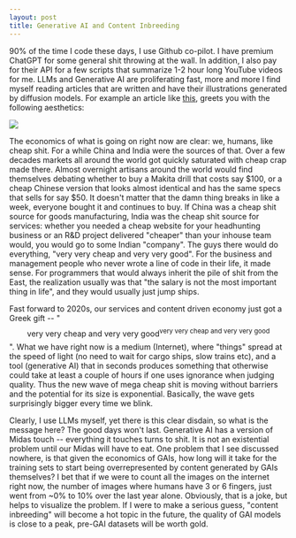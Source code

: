 ```yaml
---
layout: post
title: Generative AI and Content Inbreeding
---
```


90% of the time I code these days, I use Github co-pilot. I have premium ChatGPT for some general shit throwing at the wall. In addition, I also pay for their API for a few scripts that summarize 1-2 hour long YouTube videos for me. LLMs and Generative AI are proliferating fast, more and more I find myself reading articles that are written and have their illustrations generated by diffusion models. For example an article like [this](https://haroonhaider.wordpress.com/2023/01/26/inflows-into-global-money-market-funds-reach-record-highs-amidst-economic-uncertainty/), greets you with the following aesthetics:

![](https://haroonhaider.files.wordpress.com/2023/01/dhfuguh_super_rich_peoplestock_marketmoneypatienceanalysis_f34e8d2a-8cf2-4af3-9232-c8c1399fa650.jpg)

The economics of what is going on right now are clear: we, humans, like cheap shit. For a while China and India were the sources of that. Over a few decades markets all around the world got quickly saturated with cheap crap made there. Almost overnight artisans around the world would find themselves debating whether to buy a Makita drill that costs say $100, or a cheap Chinese version that looks almost identical and has the same specs that sells for say $50. It doesn't matter that the damn thing breaks in like a week, everyone bought it and continues to buy. If China was a cheap shit source for goods manufacturing, India was the cheap shit source for services: whether you needed a cheap website for your headhunting business or an R&D project delivered "cheaper" than your inhouse team would, you would go to some Indian "company". The guys there would do everything, "very very cheap and very very good". For the business and management people who never wrote a line of code in their life, it made sense. For programmers that would always inherit the pile of shit from the East, the realization usually was that "the salary is not the most important thing in life", and they would usually just jump ships.

Fast forward to 2020s, our services and content driven economy just got a Greek gift -- "$$\text{very very cheap and very very good}^{\text{very very cheap and very very good}}$$". What we have right now is a medium (Internet), where "things" spread at the speed of light (no need to wait for cargo ships, slow trains etc), and a tool (generative AI) that in seconds produces something that otherwise could take at least a couple of hours if one uses ignorance when judging quality. Thus the new wave of mega cheap shit is moving without barriers and the potential for its size is exponential. Basically, the wave gets surprisingly bigger every time we blink.

Clearly, I use LLMs myself, yet there is this clear disdain, so what is the message here? The good days won't last. Generative AI has a version of Midas touch -- everything it touches turns to shit. It is not an existential problem until our Midas will have to eat. One problem that I see discussed nowhere, is that given the economics of GAIs, how long will it take for the training sets to start being overrepresented by content generated by GAIs themselves? I bet that if we were to count all the images on the internet right now, the number of images where humans have 3 or 6 fingers, just went from ~0% to 10% over the last year alone. Obviously, that is a joke, but helps to visualize the problem. If I were to make a serious guess, "content inbreeding" will become a hot topic in the future, the quality of GAI models is close to a peak, pre-GAI datasets will be worth gold.
